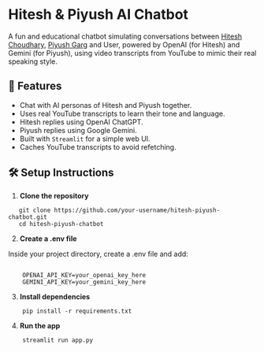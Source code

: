 # Hitesh & Piyush AI Chatbot

A fun and educational chatbot simulating conversations between [Hitesh Choudhary](https://www.youtube.com/@HiteshChoudhary), [Piyush Garg](https://www.youtube.com/@PiyushGarg) and User, powered by OpenAI (for Hitesh) and Gemini (for Piyush), using video transcripts from YouTube to mimic their real speaking style.

## 🧠 Features

- Chat with AI personas of Hitesh and Piyush together.
- Uses real YouTube transcripts to learn their tone and language.
- Hitesh replies using OpenAI ChatGPT.
- Piyush replies using Google Gemini.
- Built with `Streamlit` for a simple web UI.
- Caches YouTube transcripts to avoid refetching.

## 🛠️ Setup Instructions

1. **Clone the repository**
```
   git clone https://github.com/your-username/hitesh-piyush-chatbot.git
   cd hitesh-piyush-chatbot
```

2. **Create a .env file**

Inside your project directory, create a .env file and add:
``` 

    OPENAI_API_KEY=your_openai_key_here
    GEMINI_API_KEY=your_gemini_key_here
```

3. **Install dependencies**
```
    pip install -r requirements.txt
``` 

4. **Run the app**
```
    streamlit run app.py
```